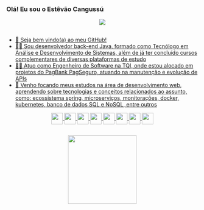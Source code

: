 ### Olá! Eu sou o Estêvão Cangussú

<div align="center">
  <a href="https://www.linkedin.com/in/estevao-henrique-cangussu-de-souza/"><img src="https://img.shields.io/badge/LinkedIn-0077B5?style=for-the-badge&logo=linkedin&logoColor=white">
</div>

##

- 👋 Seja bem vindo(a) ao meu GitHub!
- 👨‍🎓 Sou desenvolvedor back-end Java, formado como Tecnólogo em Análise e Desenvolvimento de Sistemas, além de já ter concluído cursos complementares de diversas plataformas de estudo
- 👨‍💻 Atuo como Engenheiro de Software na TQI, onde estou alocado em projetos do PagBank PagSeguro, atuando na manutenção e evolução de APIs
- 🌱 Venho focando meus estudos na área de desenvolvimento web, aprendendo sobre tecnologias e conceitos relacionados ao assunto, como: ecossistema spring, microserviços, monitorações, docker, kubernetes, banco de dados SQL e NoSQL, entre outros

<div align="center">
  <img align="center" height="30" src="https://cdn.jsdelivr.net/gh/devicons/devicon/icons/ubuntu/ubuntu-plain.svg" />   
  <img align="center" height="30" src="https://cdn.jsdelivr.net/gh/devicons/devicon/icons/java/java-original.svg" />
  <img align="center" height="30" src="https://cdn.jsdelivr.net/gh/devicons/devicon/icons/spring/spring-original.svg" />
  <img align="center" height="30" src="https://cdn.jsdelivr.net/gh/devicons/devicon/icons/intellij/intellij-original.svg" /> 
  <img align="center" height="30" src="https://cdn.jsdelivr.net/gh/devicons/devicon/icons/postgresql/postgresql-original.svg" />          
  <img align="center" height="30" src="https://cdn.jsdelivr.net/gh/devicons/devicon/icons/mongodb/mongodb-original.svg" />
  <img align="center" height="30" src="https://cdn.jsdelivr.net/gh/devicons/devicon/icons/kubernetes/kubernetes-plain.svg" />   
  <img align="center" height="30" src="https://cdn.jsdelivr.net/gh/devicons/devicon/icons/docker/docker-original.svg" />                        
</div>

##

<div align="center">
  <a href="https://github.com/ecangussu">
  <img height="180em" src="https://github-readme-stats.vercel.app/api/top-langs/?username=ecangussu&layout=compact&theme=dark"/>
</div>
